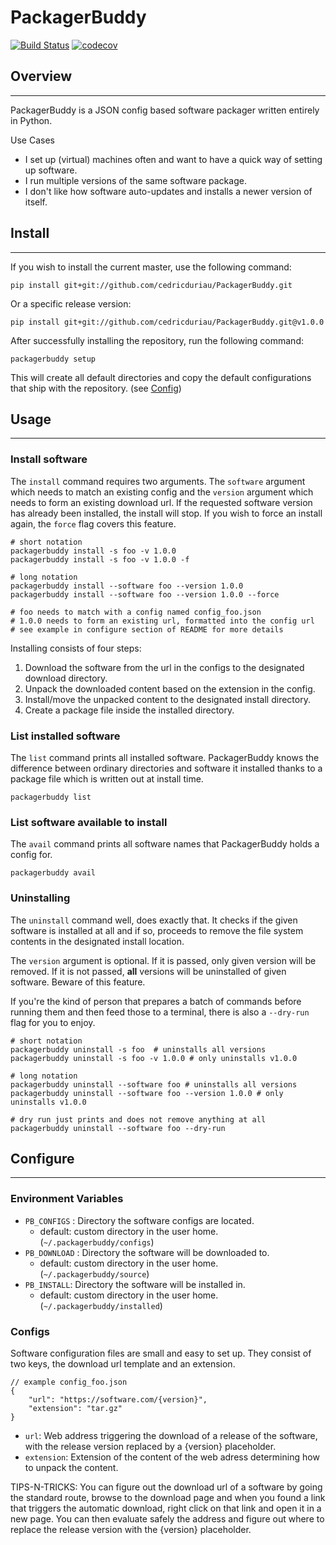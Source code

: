 # PackagerBuddy

[![Build Status](https://travis-ci.org/cedricduriau/PackagerBuddy.svg?branch=master)](https://travis-ci.org/cedricduriau/PackagerBuddy)
[![codecov](https://codecov.io/gh/cedricduriau/PackagerBuddy/branch/master/graph/badge.svg)](https://codecov.io/gh/cedricduriau/PackagerBuddy)

## Overview
--------
PackagerBuddy is a JSON config based software packager written entirely in Python.

Use Cases

- I set up (virtual) machines often and want to have a quick way of setting up software.
- I run multiple versions of the same software package.
- I don't like how software auto-updates and installs a newer version 
of itself.

## Install
--------
If you wish to install the current master, use the following command:

`pip install git+git://github.com/cedricduriau/PackagerBuddy.git`

Or a specific release version:

`pip install git+git://github.com/cedricduriau/PackagerBuddy.git@v1.0.0`

After successfully installing the repository, run the following command:

`packagerbuddy setup`

This will create all default directories and copy the default configurations that ship with the repository. (see [Config](#Config))

## Usage
--------

### Install software
The `install` command requires two arguments. The `software` argument which needs to match an existing config and the `version` argument which needs to form an existing download url. If the requested software version has already been installed, the install will stop. If you wish to force an install 
again, the `force` flag covers this feature.

```
# short notation
packagerbuddy install -s foo -v 1.0.0
packagerbuddy install -s foo -v 1.0.0 -f

# long notation
packagerbuddy install --software foo --version 1.0.0
packagerbuddy install --software foo --version 1.0.0 --force

# foo needs to match with a config named config_foo.json
# 1.0.0 needs to form an existing url, formatted into the config url
# see example in configure section of README for more details
```

Installing consists of four steps:

1. Download the software from the url in the configs to the designated download directory.
2. Unpack the downloaded content based on the extension in the config.
3. Install/move the unpacked content to the designated install directory.
4. Create a package file inside the installed directory.

### List installed software
The `list` command prints all installed software. PackagerBuddy knows the difference between ordinary directories and software it installed thanks to a package file which is written out at install time.
```
packagerbuddy list
```

### List software available to install
The `avail` command prints all software names that PackagerBuddy holds a config for.
```
packagerbuddy avail
```

### Uninstalling
The `uninstall` command well, does exactly that. It checks if the given software is installed at all and if so, proceeds to remove the file system contents in the designated install location.

The `version` argument is optional. If it is passed, only given version will be removed. If it is not passed, **all** versions will be uninstalled of given software. Beware of this feature.

If you're the kind of person that prepares a batch of commands before running them and then feed those to a terminal, there is also a `--dry-run` flag for you to enjoy.
```
# short notation
packagerbuddy uninstall -s foo  # uninstalls all versions
packagerbuddy uninstall -s foo -v 1.0.0 # only uninstalls v1.0.0

# long notation
packagerbuddy uninstall --software foo # uninstalls all versions
packagerbuddy uninstall --software foo --version 1.0.0 # only uninstalls v1.0.0

# dry run just prints and does not remove anything at all
packagerbuddy uninstall --software foo --dry-run
```


## Configure
--------

### Environment Variables

* `PB_CONFIGS` : Directory the software configs are located. 
  * default: custom directory in the user home. (`~/.packagerbuddy/configs`)
* `PB_DOWNLOAD` : Directory the software will be downloaded to.
  * default: custom directory in the user home. (`~/.packagerbuddy/source`)
* `PB_INSTALL`: Directory the software will be installed in.
  * default: custom directory in the user home. (`~/.packagerbuddy/installed`)

### Configs

Software configuration files are small and easy to set up.
They consist of two keys, the download url template and an extension.

```
// example config_foo.json
{
    "url": "https://software.com/{version}",
    "extension": "tar.gz"
}
```

* `url`: Web address triggering the download of a release of the software, with the release version replaced by a {version} placeholder.
* `extension`: Extension of the content of the web adress determining how to unpack the content.

TIPS-N-TRICKS: You can figure out the download url of a software by going the standard route, browse to the download page and when you found a link that triggers the automatic download, right click on that link and open it in a new page. You can then evaluate safely the address and figure out where to replace the release version with the {version} placeholder.